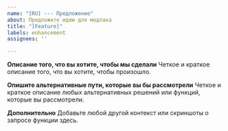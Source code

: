 ```yaml
---
name: "[RU] --- Предложение"
about: Предложите идею для модпака
title: "[Feature]"
labels: enhancement
assignees: ''

---
```


**Описание того, что вы хотите, чтобы мы сделали**
Четкое и краткое описание того, что вы хотите, чтобы произошло.

**Опишите альтернативные пути, которые вы бы рассмотрели**
Четкое и краткое описание любых альтернативных решений или функций, которые вы рассмотрели.

**Дополнительно**
Добавьте любой другой контекст или скриншоты о запросе функции здесь.
